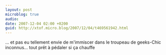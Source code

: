 ```yaml
---
layout: post
microblog: true
audio: 
date: 2007-12-04 02:00 +0200
guid: http://xtof.micro.blog/2007/12/04/t469561942.html
---
```

... et pas eu tellement envie de m'immiscer dans le troupeau de geeks-Chic inconnus... tout prêt à pédaler si ça chauffe

